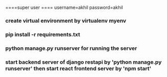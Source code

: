 ====super user ====
username=akhil
password=akhil

### create virtual environment by virtualenv myenv
### pip install -r requirements.txt
### python manage.py runserver for running the server
### start backend server of django restapi by 'python manage.py runserver' then start react frontend server by 'npm start'